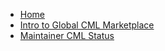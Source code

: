 - [Home](/)
- [Intro to Global CML Marketplace](Global_CML_trade_in_marketplace/README.md)
- [Maintainer CML Status](Global_CML_trade_in_marketplace/Maintainer_CML_Status.md)





